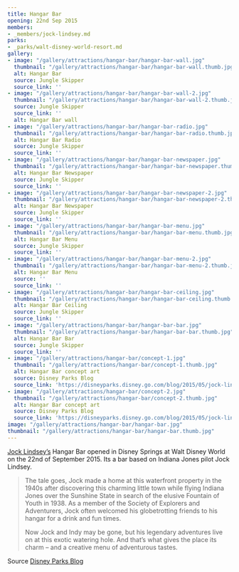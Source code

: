 ```yaml
---
title: Hangar Bar
opening: 22nd Sep 2015
members:
- _members/jock-lindsey.md
parks:
- _parks/walt-disney-world-resort.md
gallery:
- image: "/gallery/attractions/hangar-bar/hangar-bar-wall.jpg"
  thumbnail: "/gallery/attractions/hangar-bar/hangar-bar-wall.thumb.jpg"
  alt: Hangar Bar
  source: Jungle Skipper
  source_link: ''
- image: "/gallery/attractions/hangar-bar/hangar-bar-wall-2.jpg"
  thumbnail: "/gallery/attractions/hangar-bar/hangar-bar-wall-2.thumb.jpg"
  source: Jungle Skipper
  source_link: ''
  alt: Hangar Bar wall
- image: "/gallery/attractions/hangar-bar/hangar-bar-radio.jpg"
  thumbnail: "/gallery/attractions/hangar-bar/hangar-bar-radio.thumb.jpg"
  alt: Hangar Bar Radio
  source: Jungle Skipper
  source_link: ''
- image: "/gallery/attractions/hangar-bar/hangar-bar-newspaper.jpg"
  thumbnail: "/gallery/attractions/hangar-bar/hangar-bar-newspaper.thumb.jpg"
  alt: Hangar Bar Newspaper
  source: Jungle Skipper
  source_link: ''
- image: "/gallery/attractions/hangar-bar/hangar-bar-newspaper-2.jpg"
  thumbnail: "/gallery/attractions/hangar-bar/hangar-bar-newspaper-2.thumb.jpg"
  alt: Hangar Bar Newspaper
  source: Jungle Skipper
  source_link: ''
- image: "/gallery/attractions/hangar-bar/hangar-bar-menu.jpg"
  thumbnail: "/gallery/attractions/hangar-bar/hangar-bar-menu.thumb.jpg"
  alt: Hangar Bar Menu
  source: Jungle Skipper
  source_link: ''
- image: "/gallery/attractions/hangar-bar/hangar-bar-menu-2.jpg"
  thumbnail: "/gallery/attractions/hangar-bar/hangar-bar-menu-2.thumb.jpg"
  alt: Hangar Bar Menu
  source: ''
  source_link: ''
- image: "/gallery/attractions/hangar-bar/hangar-bar-ceiling.jpg"
  thumbnail: "/gallery/attractions/hangar-bar/hangar-bar-ceiling.thumb.jpg"
  alt: Hangar Bar Ceiling
  source: Jungle Skipper
  source_link: ''
- image: "/gallery/attractions/hangar-bar/hangar-bar-bar.jpg"
  thumbnail: "/gallery/attractions/hangar-bar/hangar-bar-bar.thumb.jpg"
  alt: Hangar Bar Bar
  source: Jungle Skipper
  source_link: ''
- image: "/gallery/attractions/hangar-bar/concept-1.jpg"
  thumbnail: "/gallery/attractions/hangar-bar/concept-1.thumb.jpg"
  alt: Hangar Bar concept art
  source: Disney Parks Blog
  source_link: 'https://disneyparks.disney.go.com/blog/2015/05/jock-lindseys-hangar-bar-to-open-this-fall-at-downtown-disney-at-walt-disney-worldresort/'
- image: "/gallery/attractions/hangar-bar/concept-2.jpg"
  thumbnail: "/gallery/attractions/hangar-bar/concept-2.thumb.jpg"
  alt: Hangar Bar concept art
  source: Disney Parks Blog
  source_link: 'https://disneyparks.disney.go.com/blog/2015/05/jock-lindseys-hangar-bar-to-open-this-fall-at-downtown-disney-at-walt-disney-worldresort/'
image: "/gallery/attractions/hangar-bar/hangar-bar.jpg"
thumbnail: "/gallery/attractions/hangar-bar/hangar-bar.thumb.jpg"
---
```


[Jock Lindsey’s](/sea/members/jock-lindsey) Hangar Bar opened in Disney Springs at Walt Disney World on the 22nd of September 2015. Its a bar based on Indiana Jones pilot Jock Lindsey. 

>The tale goes, Jock made a home at this waterfront property in the 1940s after discovering this charming little town while flying Indiana Jones over the Sunshine State in search of the elusive Fountain of Youth in 1938. As a member of the Society of Explorers and Adventurers, Jock often welcomed his globetrotting friends to his hangar for a drink and fun times.  
>  
>Now Jock and Indy may be gone, but his legendary adventures live on at this exotic watering hole. And that’s what gives the place its charm – and a creative menu of adventurous tastes.

Source [Disney Parks Blog](https://disneyparks.disney.go.com/blog/2015/08/more-delicious-details-for-jock-lindseys-hangar-bar-opening-this-fall-at-downtowndisney/)



